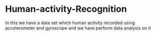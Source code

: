 # Human-activity-Recognition
In this we have a data set which human activity recorded using  accelerometer and gyroscope and we have perform data analysis on it
